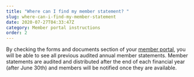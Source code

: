 ```yaml
---
title: "Where can I find my member statement? "
slug: where-can-i-find-my-member-statement
date: 2020-07-27T04:33:47Z
category: Member portal instructions
order: 2
---
```


By checking the forms and documents section of your [member portal](https://portal.myfuturesuper.com.au/member/login_1), you will be able to see all previous audited annual member statements. Member statements are audited and distributed after the end of each financial year (after June 30th) and members will be notified once they are available.
